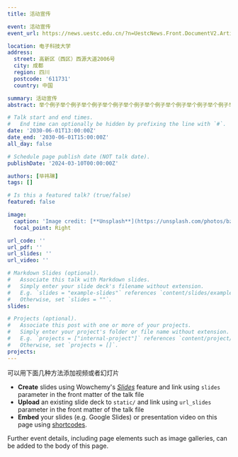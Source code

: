 ```yaml
---
title: 活动宣传

event: 活动宣传
event_url: https://news.uestc.edu.cn/?n=UestcNews.Front.DocumentV2.ArticlePage&Id=90751

location: 电子科技大学
address:
  street: 高新区（西区）西源大道2006号
  city: 成都
  region: 四川
  postcode: '611731'
  country: 中国

summary: 活动宣传
abstract: 举个例子举个例子举个例子举个例子举个例子举个例子举个例子举个例子举个例子举个例子举个例子举个例子举个例子举个例子举个例子举个例子举个例子举个例子举个例子举个例子举个例子举个例子举个例子举个例子举个例子举个例子举个例子举个例子举个例子举个例子举个例子

# Talk start and end times.
#   End time can optionally be hidden by prefixing the line with `#`.
date: '2030-06-01T13:00:00Z'
date_end: '2030-06-01T15:00:00Z'
all_day: false

# Schedule page publish date (NOT talk date).
publishDate: '2024-03-10T00:00:00Z'

authors: [毕祎琳]
tags: []

# Is this a featured talk? (true/false)
featured: false

image:
  caption: 'Image credit: [**Unsplash**](https://unsplash.com/photos/bzdhc5b3Bxs)'
  focal_point: Right

url_code: ''
url_pdf: ''
url_slides: ''
url_video: ''

# Markdown Slides (optional).
#   Associate this talk with Markdown slides.
#   Simply enter your slide deck's filename without extension.
#   E.g. `slides = "example-slides"` references `content/slides/example-slides.md`.
#   Otherwise, set `slides = ""`.
slides:

# Projects (optional).
#   Associate this post with one or more of your projects.
#   Simply enter your project's folder or file name without extension.
#   E.g. `projects = ["internal-project"]` references `content/project/deep-learning/index.md`.
#   Otherwise, set `projects = []`.
projects:
---
```


可以用下面几种方法添加视频或者幻灯片

- **Create** slides using Wowchemy's [_Slides_](https://docs.hugoblox.com/managing-content/#create-slides) feature and link using `slides` parameter in the front matter of the talk file
- **Upload** an existing slide deck to `static/` and link using `url_slides` parameter in the front matter of the talk file
- **Embed** your slides (e.g. Google Slides) or presentation video on this page using [shortcodes](https://docs.hugoblox.com/writing-markdown-latex/).

Further event details, including page elements such as image galleries, can be added to the body of this page.
